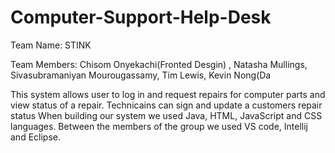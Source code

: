 # Computer-Support-Help-Desk
Team Name: STINK

Team Members: Chisom Onyekachi(Fronted Desgin) , Natasha Mullings, Sivasubramaniyan Mourougassamy, Tim Lewis, Kevin Nong(Da

This system allows user to log in and request repairs for computer parts and view status of a repair. Technicains can sign and update a customers repair status
When building our system we used Java, HTML, JavaScript and CSS languages. Between the members of the group we used VS code, Intellij and Eclipse.
